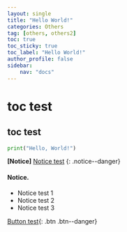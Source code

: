 ```yaml
---
layout: single
title: "Hello World!"
categories: Others
tag: [others, others2]
toc: true
toc_sticky: true
toc_label: "Hello World!"
author_profile: false
sidebar:
    nav: "docs"
---
```


# toc test
## toc test
```python
print("Hello, World!")
```


**[Notice]**  [Notice test](https://google.com)
{: .notice--danger}

<div class="notice--success">
<h4>Notice.</h4>
<ul>
    <li>Notice test 1</li>
    <li>Notice test 2</li>
    <li>Notice test 3</li>
</ul>
</div>

[Button test](https://google.com){: .btn .btn--danger}